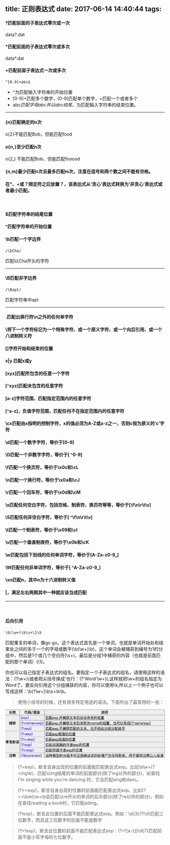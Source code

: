 title: 正则表达式
date: 2017-06-14 14:40:44
tags:
---
#### ?匹配前面的子表达式零次或一次

data?.dat

#### *匹配前面的子表达式零次或多次

data*.dat

#### +匹配前面子表达式一次或多次

    ^[0-9]+abc$

- ^为匹配输入字符串的开始位置
- [0-9]+匹配多个数字，[0-9]匹配单个数字，+匹配一个或者多个
- abc$匹配字母abc并以abc结尾，$为匹配输入字符串的结束位置。

---

#### {n}匹配确定的n次

o{2}不能匹配Bob，但能匹配food         

#### o{n,}至少匹配n次

o{2,} 不能匹配Bob，但能匹配fooood

#### {n,m}最少匹配n次且最多匹配m次，注意在逗号和两个数之间不能有空格。        

#### 在*、+或？限定符之后放置？，该表达式从‘贪心’表达式转换为‘非贪心’表达式或者最小匹配。

​        

#### $匹配字符串的结尾位置

#### ^匹配字符串的开始位置

#### \b匹配一个字边界

    /\bCha/

匹配以Cha开头的字符

---

#### \B匹配非字边界

    /\Bapt/

匹配字符串中apt

---



#### .匹配出换行符\n之外的任何单字符

#### \将下一个字符标记为一个特殊字符、或一个原义字符、或一个向后引用、或一个八进制转义符

#### []字符开始和结束的位置

#### x|y 匹配x或y

#### [xyz]匹配所包含的任意一个字符

#### [^xyz]匹配未包含的任意字符

#### [a-z]字符范围，匹配指定范围内的任意字符

#### [^a-z]，负值字符范围，匹配任何不在指定范围内的任意字符

#### \cx匹配由x指明的控制字符，x的值必须为A-Z或a-z之一，否则c视为原义的‘c’字符

#### \d匹配一个数字字符，等价于[0-9]

#### \D匹配一个非数字字符，等价于[ ^0-9]

#### \f匹配一个换页符，等价于\x0c和\cL

#### \n匹配一个换行符，等价于\x0a和\cJ

#### \r匹配一个回车符，等价于\x0d和\cM

#### \s匹配任何空白字符，包括空格、制表符、换页符等等，等价于[\f\n\r\t\v]

#### \S匹配任何非空白字符，等价于[ ^\f\n\r\t\v]

#### \t匹配一个制表符，等价于\x09和\cI

#### \v匹配一个垂直制表符，等价于\x0b和\cK

#### \w匹配包括下划线的任何单词字符，等价于[A-Za-z0-9_]

#### \W匹配任何非单词字符，等价于[ ^A-Za-z0-9_]

#### \xn匹配n，其中n为十六进制转义值  

#### |，满足左右两侧其中一种就应该当成匹配

---

​          

#### 后向引用

    \b(\w+)\b\s+\1\b

匹配重复的单词，像go go。这个表达式首先是一个单词，也就是单词开始处和结束处之间的多于一个的字母或数字(\b(\w+)\b)，这个单词会被捕获到编号为1的分组中，然后是1个或几个空白符(\s+)，最后是分组1中捕获的内容（也就是前面匹配的那个单词）(\1)。

你也可以自己指定子表达式的组名。要指定一个子表达式的组名，请使用这样的语法：(?<Word>\w+)(或者把尖括号换成'也行：(?'Word'\w+)),这样就把\w+的组名指定为Word了。要反向引用这个分组捕获的内容，你可以使用\k<Word>,所以上一个例子也可以写成这样：\b(?<Word>\w+)\b\s+\k<Word>\b。

> 使用小括号的时候，还有很多特定用途的语法。下面列出了最常用的一些：

![reg1](/img/reg1.png)

> ​(?=exp)，断言自身出现的位置的后面能匹配表达式exp。比如\b\w+(?=ing\b)，匹配以ing结尾的单词的前面部分(除了ing以外的部分)，如查找I'm singing while you're dancing.时，它会匹配sing和danc。        

>(?<=exp)，断言自身出现的位置的前面能匹配表达式exp。比如(?<=\bre)\w+\b会匹配以re开头的单词的后半部分(除了re以外的部分)，例如在查找reading a book时，它匹配ading。

>(?!exp)，断言此位置的后面不能匹配表达式exp。例如：\d{3}(?!\d)匹配三位数字，而且这三位数字的后面不能是数字

>(?<!exp)，断言此位置的前面不能匹配表达式exp：(?<![a-z])\d{7}匹配前面不是小写字母的七位数字。






